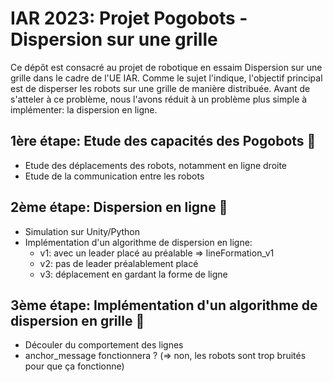 # IAR 2023: Projet Pogobots - Dispersion sur une grille

Ce dépôt est consacré au projet de robotique en essaim Dispersion sur une grille dans le cadre de l'UE IAR. Comme le sujet l'indique, l'objectif principal est de disperser les robots sur une grille de manière distribuée. Avant de s'atteler à ce problème, nous l'avons réduit à un problème plus simple à implémenter: la dispersion en ligne.

## 1ère étape: Etude des capacités des Pogobots 🤖
* Etude des déplacements des robots, notamment en ligne droite
* Etude de la communication entre les robots

## 2ème étape: Dispersion en ligne 📏
* Simulation sur Unity/Python
* Implémentation d'un algorithme de dispersion en ligne:
    - v1: avec un leader placé au préalable => lineFormation_v1
    - v2: pas de leader préalablement placé
    - v3: déplacement en gardant la forme de ligne

## 3ème étape: Implémentation d'un algorithme de dispersion en grille 📐
- Découler du comportement des lignes
- anchor_message fonctionnera ? (=> non, les robots sont trop bruités pour que ça fonctionne)